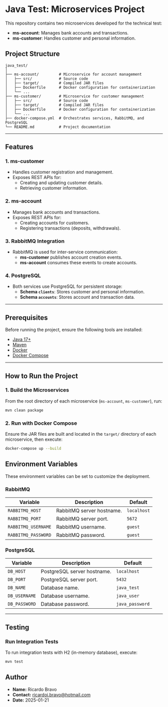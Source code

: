# Java Test: Microservices Project

This repository contains two microservices developed for the technical test:
- **ms-account**: Manages bank accounts and transactions.
- **ms-customer**: Handles customer and personal information.

## Project Structure
```
java_test/
│
├── ms-account/         # Microservice for account management
│   ├── src/            # Source code
│   ├── target/         # Compiled JAR files
│   ├── Dockerfile      # Docker configuration for containerization
│   └── ...
├── ms-customer/        # Microservice for customer management
│   ├── src/            # Source code
│   ├── target/         # Compiled JAR files
│   ├── Dockerfile      # Docker configuration for containerization
│   └── ...
├── docker-compose.yml  # Orchestrates services, RabbitMQ, and PostgreSQL
└── README.md           # Project documentation
```

---

## Features

### **1. ms-customer**
- Handles customer registration and management.
- Exposes REST APIs for:
  - Creating and updating customer details.
  - Retrieving customer information.

### **2. ms-account**
- Manages bank accounts and transactions.
- Exposes REST APIs for:
  - Creating accounts for customers.
  - Registering transactions (deposits, withdrawals).

### **3. RabbitMQ Integration**
- RabbitMQ is used for inter-service communication:
  - **ms-customer** publishes account creation events.
  - **ms-account** consumes these events to create accounts.

### **4. PostgreSQL**
- Both services use PostgreSQL for persistent storage:
  - **Schema `clients`**: Stores customer and personal information.
  - **Schema `accounts`**: Stores account and transaction data.

---

## Prerequisites

Before running the project, ensure the following tools are installed:
- [Java 17+](https://www.oracle.com/java/technologies/javase-downloads.html)
- [Maven](https://maven.apache.org/)
- [Docker](https://www.docker.com/)
- [Docker Compose](https://docs.docker.com/compose/)

---

## How to Run the Project

### **1. Build the Microservices**
From the root directory of each microservice (`ms-account`, `ms-customer`), run:
```bash
mvn clean package
```

### **2. Run with Docker Compose**
Ensure the JAR files are built and located in the `target/` directory of each microservice, then execute:
```bash
docker-compose up --build
```


## Environment Variables

These environment variables can be set to customize the deployment.

### **RabbitMQ**
| Variable              | Description                              | Default           |
|-----------------------|------------------------------------------|-------------------|
| `RABBITMQ_HOST`       | RabbitMQ server hostname.               | `localhost`       |
| `RABBITMQ_PORT`       | RabbitMQ server port.                   | `5672`            |
| `RABBITMQ_USERNAME`   | RabbitMQ username.                      | `guest`           |
| `RABBITMQ_PASSWORD`   | RabbitMQ password.                      | `guest`           |

### **PostgreSQL**
| Variable              | Description                              | Default           |
|-----------------------|------------------------------------------|-------------------|
| `DB_HOST`             | PostgreSQL server hostname.             | `localhost`       |
| `DB_PORT`             | PostgreSQL server port.                 | `5432`            |
| `DB_NAME`             | Database name.                          | `java_test`       |
| `DB_USERNAME`         | Database username.                      | `java_user`     |
| `DB_PASSWORD`         | Database password.                      | `java_password` |

---

## Testing

### **Run Integration Tests**
To run integration tests with H2 (in-memory database), execute:
```bash
mvn test
```


## Author

- **Name:** Ricardo Bravo
- **Contact:** ricardoj.bravo@hotmail.com
- **Date:** 2025-01-21

